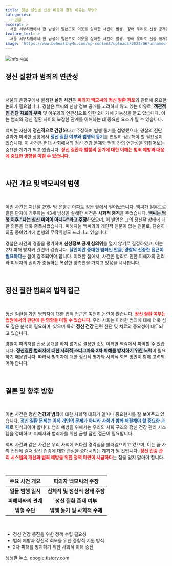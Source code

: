 ```yaml
---
title: 일본 살인범 신상 비공개 결정 이유는 무엇?
categories:
  - 법률
excerpt: >
  서울 서부지법에서 한 남성이 일본도로 이웃을 살해한 사건이 발생. 장애 우려로 신상 공개는 고려하지지 않고 있으며, 피의자는 정신적 문제가 없다고 주장하고 있다. 경찰의 수사가 향후 어떻게 전개될지 귀추가 주목된다.
feature_text: >
  서울 서부지법에서 한 남성이 일본도로 이웃을 살해한 사건이 발생. 장애 우려로 신상 공개는 고려하지지 않고 있으며, 피의자는 정신적 문제가 없다고 주장하고 있다. 경찰의 수사가 향후 어떻게 전개될지 귀추가 주목된다.
image: 'https://www.behealthy4u.com/wp-content/uploads/2024/06/unnamed-file.png'
---
```


<p><img src="https://www.behealthy4u.com/wp-content/uploads/2024/06/unnamed-file.png" alt="info 속보" /></p>

<h2 data-ke-size="size26">정신 질환과 범죄의 연관성</h2>

<p data-ke-size="size16">&nbsp;</p>

<p>서울의 은평구에서 발생한 <b>살인 사건</b>은 <b><span style="color: #ee2323;">피의자 백모씨의 정신 질환 검토</span></b>와 관련해 중요한 논의가 필요합니다. 경찰은 백씨의 신상 정보 공개를 고려하지 않고 있는 이유로, <b><span style="background-color: #21538527;">객관적인 진단 자료의 부족</span></b> 및 이웃과의 연관성으로 인한 2차 가해 가능성을 들고 있습니다. 이는 범죄와 정신 질환 사이의 복잡한 관계를 이해하는 데 중요한 요소가 될 수 있습니다.</p>

<p>백씨는 자신이 <b>정신적으로 건강하다</b>고 주장하며 범행 동기를 설명했으나, 경찰의 진단 결과가 미비한 상황에서 <b><span style="color: #1a5490;">정신 질환 여부와 범행의 동기</span></b>를 면밀히 검토해야 할 필요성이 있습니다. 이 사건은 현대 사회에서의 정신 건강 문제와 범죄 간의 연관성을 되짚어보는 중요한 계기가 되고 있습니다. <b><span style="color: #ee2323;">정신 질환과 범행의 동기에 대한 이해는 범죄 예방과 대응에 중요한 영향을 미칠 수 있습니다.</span></b></p>

<p data-ke-size="size16">&nbsp;</p>

<h2 data-ke-size="size26">사건 개요 및 백모씨의 범행</h2>

<p data-ke-size="size16">&nbsp;</p>

<p>이번 사건은 지난달 29일 밤 은평구 아파트 정문 앞에서 일어났습니다. 백씨가 일본도로 같은 단지에 거주하는 43세 남성을 살해한 사건은 <b>사회적 충격</b>을 주었습니다. <b><span style="background-color: #21538527;">백씨는 범행 이후 "나는 심신 미약이 아니다"라고 주장</span></b>하였으며, 이 발언은 그의 정신적 상태에 대한 의문을 더욱 증폭시켰습니다. 피해자는 백씨와의 개인적 친분이 없는 인물로, 단순히 외출 중이었기에 범행의 무작위성도 드러나고 있습니다. </p>

<p>경찰은 사건의 경중을 평가하며 <b>신상정보 공개 심의위</b>를 열지 않기로 결정하였고, 이는 2차 피해 방지와 관련이 깊습니다. <b><span style="color: #1a5490;">살인이란 중대한 범죄인 만큼, 경찰의 신중한 접근이 필요하다</span></b>는 점이 강조되어야 합니다. 이러한 점에서, 사건은 범죄로 인한 피해자의 권리와 피의자의 권리가 충돌하는 복잡한 양측면을 가지고 있음을 시사합니다.</p>

<p data-ke-size="size16">&nbsp;</p>

<h2 data-ke-size="size26">정신 질환 범죄의 법적 접근</h2>

<p data-ke-size="size16">&nbsp;</p>

<p>정신 질환을 가진 범죄자에 대한 법적 접근은 여전히 논란이 많습니다. <b><span style="color: #ee2323;">정신 질환 여부는 법원에서의 판단에 큰 영향을 미칠 수 있습니다</span></b>. 우리 사회는 이러한 범죄에 대해 더욱 심도 깊은 분석이 필요하며, 있으며 특히 <b>정신 건강</b> 관련 진단 및 치료의 중요성이 대두되고 있습니다. </p>

<p>경찰이 피의자를 신상 공개를 하지 않기로 결정한 것도 이러한 맥락에서 파악할 수 있습니다. <b><span style="background-color: #21538527;">정신질환 범죄자에 대한 사회적 스티그마와 2차 피해를 방지하기 위한 노력</span></b>이 필요하기 때문입니다. 따라서 범죄자에 대한 정신적 평가와 사회적 회복 방안이 함께 고려되어야 합니다.</p>

<p data-ke-size="size16">&nbsp;</p>

<h2 data-ke-size="size26">결론 및 향후 방향</h2>

<p data-ke-size="size16">&nbsp;</p>

<p>이번 사건은 <b>정신 건강과 범죄</b>에 대한 사회적 대화가 얼마나 중요한지를 잘 보여주고 있습니다. <b><span style="color: #1a5490;">정신 질환 문제는 이제 개인의 문제가 아니라 사회가 함께 해결해야 할 중요한 과제</span></b>로 인식되어야 합니다. 범죄 예방을 위해서는 우리의 사회 구조와 정신 건강 관리 시스템을 정비하고, 피해자와 범죄자를 위한 균형 잡힌 접근이 필요합니다.</p>

<p>백씨 사건과 같은 사건은 우리 사회에 커다란 경각심을 불러일으키고 있으며, 이는 곧 사회 전반에 걸쳐 정신 건강에 대한 관심을 증대시키는 계기가 될 것입니다. <b><span style="color: #ee2323;">정신 건강 관리 시스템의 개선과 범죄 예방을 위한 정책 마련이 시급하다</span></b>는 점을 잊지 말아야 합니다. </p>

<p data-ke-size="size16">&nbsp;</p>

<table style="width: 100%; border-collapse: collapse;">
    <thead>
        <tr>
            <th style="text-align: center; height: 17px;">주요 사건 개요</th>
            <th style="text-align: center; height: 17px;">피의자 백모씨의 주장</th>
        </tr>
    </thead>
    <tbody>
        <tr>
            <td style="text-align: center; height: 17px;"><b>일몰 범행 일시</b></td>
            <td style="text-align: center; height: 17px;"><b>신체적 및 정신적 상태 주장</b></td>
        </tr>
        <tr>
            <td style="text-align: center; height: 17px;"><b>피해자와의 관계</b></td>
            <td style="text-align: center; height: 17px;"><b>정신 질환 존재 여부</b></td>
        </tr>
        <tr>
            <td style="text-align: center; height: 17px;"><b>범행 수단</b></td>
            <td style="text-align: center; height: 17px;"><b>범행 동기 및 사회적 주제</b></td>
        </tr>
    </tbody>
</table>

<p data-ke-size="size16">&nbsp;</p>

<ul>
    <li>정신 건강 증진을 위한 정책 수립 필요성</li>
    <li>범죄 예방과 정신적 회복을 위한 종합적 지원 방식</li>
    <li>2차 피해를 방지하기 위한 사회적 이해 증진</li>
</ul>
생생한 뉴스, <a href="https://qoogle.tistory.com" rel="dofollow">qoogle.tistory.com</a>


